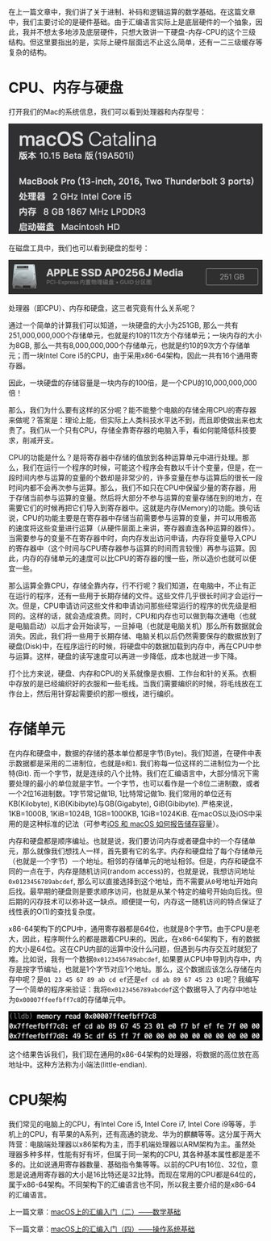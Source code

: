 在上一篇文章中，我们讲了关于进制、补码和逻辑运算的数学基础。在这篇文章中，我们主要讨论的是硬件基础。由于汇编语言实际上是底层硬件的一个抽象，因此，我并不想太多地涉及底层硬件，只想大致讲一下硬盘-内存-CPU的这个三级结构。但这里要指出的是，实际上硬件层面远不止这么简单，还有一二三级缓存等复杂的结构。

# CPU、内存与硬盘

打开我们的Mac的系统信息，我们可以看到处理器和内存型号：

![处理器和内存型号](macOS上的汇编入门（三）——硬件基础.assets/CPU&Memory.png)

在磁盘工具中，我们也可以看到硬盘的型号：

![Disk](macOS上的汇编入门（三）——硬件基础.assets/Disk.png)

处理器（即CPU）、内存和硬盘，这三者究竟有什么关系呢？

通过一个简单的计算我们可以知道，一块硬盘的大小为251GB, 那么一共有251,000,000,000个存储单元，也就是约10的11次方个存储单元；一块内存的大小为8GB, 那么一共有8,000,000,000个存储单元，也就是约10的9次方个存储单元；而一块Intel Core i5的CPU，由于采用x86-64架构，因此一共有16个通用寄存器。

因此，一块硬盘的存储容量是一块内存的100倍，是一个CPU的10,000,000,000倍！

那么，我们为什么要有这样的区分呢？能不能整个电脑的存储全用CPU的寄存器来做呢？答案是：理论上能，但实际上人类科技水平达不到，而且即使做出来也太贵了。我们从一个只有CPU，存储全靠寄存器的电脑入手，看如何能降低科技要求，削减开支。

CPU的功能是什么？是将寄存器中存储的值放到各种运算单元中进行处理。那么，我们在运行一个程序的时候，可能这个程序会有数以千计个变量，但是，在一段时间内参与运算的变量的个数却是非常少的，许多变量在参与运算后的很长一段时间内都不会再次参与运算。那么，我们不如只在CPU中保留少量的寄存器，用于存储当前参与运算的变量。然后将大部分不参与运算的变量存储在别的地方，在需要它们的时候再把它们导入到寄存器中。这就是内存(Memory)的功能。换句话说，CPU的功能主要是在寄存器中存储当前需要参与运算的变量，并可以用极高的速度将这些变量进行运算（从硬件层面上来讲，寄存器直连各种运算的器件）。当需要参与的变量不在寄存器中时，向内存发出访问申请，内存将变量导入CPU的寄存器中（这个时间与CPU寄存器参与运算的时间而言较慢）再参与运算。因此，内存的存储单元的速度可以比CPU的寄存器的慢一些，所以造价也就可以便宜一些。

那么运算全靠CPU，存储全靠内存，行不行呢？我们知道，在电脑中，不止有正在运行的程序，还有一些用于长期存储的文件。这些文件几乎很长时间才会运行一次。但是，CPU申请访问这些文件和申请访问那些经常运行的程序的优先级是相同的。这样的话，就会造成浪费。同时，CPU和内存也可以做到每次通电（也就是电脑启动）以后才会开始读写，一旦掉电（也就是电脑关机）那么所有数据就会消失。因此，我们将一些用于长期存储、电脑关机以后仍然需要保存的数据放到了硬盘(Disk)中，在程序运行的时候，将硬盘中的数据加载到内存中，再在CPU中参与运算。这样，硬盘的读写速度可以再进一步降低，成本也就进一步下降。

打个比方来说，硬盘、内存和CPU的关系就像是衣橱、工作台和针的关系。衣橱中存放的是已经编织好的衣服和一些毛线。当我们需要编织的时候，将毛线放在工作台上，然后用针穿起需要织的那一根线，进行编织。

# 存储单元

在内存和硬盘中，数据的存储的基本单位都是字节(Byte)。我们知道，在硬件中表示数据都是采用的二进制位，也就是`0`和`1`. 我们称每一位这样的二进制位为一个比特(Bit). 而一个字节，就是连续的八个比特。我们在汇编语言中，大部分情况下需要处理的最小的单位就是字节。一个字节，也可以看作是一个8位二进制数，或者一个2位16进制数。1字节常记做1B, 1比特常记做1b. 我们常用的单位还有KB(Kilobyte), KiB(Kibibyte)与GB(Gigabyte), GiB(Gibibyte). 严格来说，1KB=1000B, 1KiB=1024B, 1GB=1000KB, 1GiB=1024KiB. 在macOS以及iOS中采用的是这种标准的记法（可参考[iOS 和 macOS 如何报告储存容量](https://support.apple.com/zh-cn/HT201402#decimal)）。

内存和硬盘都是顺序编址。也就是说，我们要访问内存或者硬盘中的一个存储单元，那么就像我们想找人一样，首先要有它的名字。内存和硬盘给了每个存储单元（也就是一个字节）一个地址。相邻的存储单元的地址相邻。但是，内存和硬盘不同的一点在于，内存是随机访问(random access)的，也就是说，我想访问地址`0x0123456789abcdef`, 那么可以直接选择到这个地址，而不需要从`0`号地址开始向后找。最早期的硬盘则是要求顺序访问，也就是从某个特定的编号开始向后找。但后期的闪存技术可以弥补这一缺点。顺便提一句，内存这一随机访问的特点保证了线性表的O(1)的查找复杂度。

x86-64架构下的CPU中，通用寄存器都是64位，也就是8个字节。由于CPU是老大，因此，程序啊什么的都是跟着CPU来的。因此，在x86-64架构下，有的数据的大小是64位。这在CPU内部的运算中没什么问题，但遇到与内存交互时就犯了难。比如说，我有一个数据`0x0123456789abcdef`, 如果要从CPU中导到内存中，内存是按字节编址，也就是1个字节对应1个地址。那么，这个数据应该怎么存储在内存中呢？是`01 23 45 67 89 ab cd ef`还是`ef cd ab 89 67 45 23 01`呢？我编写了一个简单的程序来验证：我将`0x0123456789abcdef`这个数据导入了内存中地址为`0x00007ffeefbff7c8`的存储单元中。

![](macOS上的汇编入门（三）——硬件基础.assets/little-endian.png)

这个结果告诉我们，我们现在通用的x86-64架构的处理器，将数据的高位放在高地址中。这种方法称为小端法(little-endian).

# CPU架构

我们常见的电脑上的CPU，有Intel Core i5, Intel Core i7, Intel Core i9等等，手机上的CPU，有苹果的A系列，还有高通的骁龙、华为的麒麟等等。这分属于两大阵营：电脑端处理器以x86架构为主，而手机端处理器以ARM架构为主。虽然处理器多种多样，性能有好有坏，但属于同一架构的CPU, 其各种基本属性都是差不多的。比如说通用寄存器数量、基础指令集等等。以前的CPU有16位、32位，意思是说通用寄存器的大小是16比特还是32比特。而现在常用的CPU都是64位的，属于x86-64架构。不同架构下的汇编语言也不同，所以我主要介绍的是x86-64的汇编语言。

上一篇文章：[macOS上的汇编入门（二）——数学基础](macOS上的汇编入门（二）——数学基础.md)

下一篇文章：[macOS上的汇编入门（四）——操作系统基础](macOS上的汇编入门（四）——操作系统基础.md)